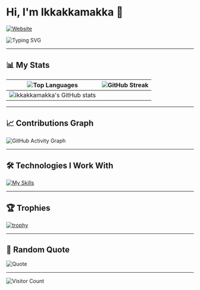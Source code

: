 # Hi, I'm Ikkakkamakka 👋

[![Website](https://img.shields.io/badge/Website-blue?style=flat-square&logo=google-chrome)](https://erictessers.com)

![Typing SVG](https://readme-typing-svg.herokuapp.com?color=F7CACA&lines=Welcome+to+my+GitHub+profile!;I'm+a+passionate+developer!)

---

## 📊 My Stats

| ![Top Languages](https://github-readme-stats.vercel.app/api/top-langs/?username=ikkakkamakka&langs_count=10&layout=compact&theme=dark) | ![GitHub Streak](https://github-readme-streak-stats.herokuapp.com/?user=ikkakkamakka&theme=dark) |
| --- | --- |
| ![ikkakkamakka's GitHub stats](https://github-readme-stats.vercel.app/api?username=ikkakkamakka&show=reviews,discussions_started,discussions_answered,prs_merged,prs_merged_percentage&show_icons=true&theme=ambient_gradient&count_private=true) |

---

## 📈 Contributions Graph

![GitHub Activity Graph](https://github-readme-activity-graph.vercel.app/graph?username=ikkakkamakka&theme=react-dark)

---

## 🛠️ Technologies I Work With

[![My Skills](https://skillicons.dev/icons?i=javascript,typescript,html,css,react,nodejs,vue,mysql,mongodb,aws,git,docker,python&theme=dark)](https://skillicons.dev)

---

## 🏆 Trophies

[![trophy](https://github-profile-trophy.vercel.app/?username=ikkakkamakka&theme=onedark)](https://github.com/ryo-ma/github-profile-trophy)

---

## 🌟 Random Quote

![Quote](https://quotes-github-readme.vercel.app/api?type=horizontal&theme=dark)

---

![Visitor Count](https://profile-counter.glitch.me/{ikkakkamakka}/count.svg)
